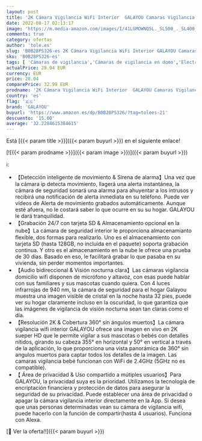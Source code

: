 ```yaml
---
layout: post
title: '2K Cámara Vigilancia WiFi Interior  GALAYOU Camaras Vigilancia Bebé IP  con Vista de 360°  Detección de Movimiento  24/7 Grabación en Tarjeta SD y Audio Bidireccional  Compatible con Alexa G2'
date: 2022-08-17 02:13:17
image: 'https://m.media-amazon.com/images/I/41LGMOWNQ5L._SL500_._SL400_.jpg'
comments: true
category: ofertas
author: 'tole.es'
slug: 'B0B28PS326-es 2K Cámara Vigilancia WiFi Interior GALAYOU Camaras...'
sku: 'B0B28PS326-es'
tags: [ 'Cámaras de vigilancia','Cámaras de vigilancia en domo','Electrónica','Fotografía y videocámaras','bebé','galayou','🇪🇸', ]
actualPrice: 28.04 EUR
currency: EUR
price: 28.04
comparePrice: 32.99 EUR
prodname: '2K Cámara Vigilancia WiFi Interior  GALAYOU Camaras Vigilancia Bebé IP  con Vista de 360°  Detección de Movimiento  24/7 Grabación en Tarjeta SD y Audio Bidireccional  Compatible con Alexa G2'
country: 'es'
flag: '🇪🇸'
brand: 'GALAYOU'
buyurl: 'https://www.amazon.es/dp/B0B28PS326/?tag=tolees-21'
descuento: '15.00'
average: '32.2284615384615'
---
```


Está [{{< param title >}}]({{< param buyurl >}}) en el siguiente enlace!

[![{{< param prodname >}}]({{< param image >}})]({{< param buyurl >}})

ℹ️:

- 【Detección inteligente de movimiento & Sirena de alarma】Una vez que la cámara ip detecta movimiento, llagerá una alerta instantánea, la cámara de seguridad sonará una alarma para ahuyentar a los intrusos y recibirá una notificación de alerta inmediata en su teléfono. Puede ver vídeos de Alerta de movimiento grabados automáticamente. Aunque esté afuera, no le costará saber lo que ocurre en su su hogar. GALAYOU le dará tranquilidad.
- 【Grabación 24/7 con tarjeta SD & Almacenamiento opcional en la nube】La cámara de seguridad interior le proporciona almacenamianto flexible, dos formas para realizarlo. Uno es el almacenamiento con tarjeta SD (hasta 128GB, no incluida en el paquete) soporta grabación continua. Y otro es el almacenamiento en la nube le ofrece una prueba de 30 días. Basado en eso, le facilitará grabar lo que pasaba en su vivienda, sin perder momentos importantes.
- 【Audio bidireccional & Visión nocturna clara】Las cámaras vigilancia domicilio wifi disponen de micrófono y altavoz, con esas puede hablar con sus familiares y sus mascotas cuando quiera. Con 4 luces infrarrojas de 940 nm, la cámara de seguridad para el hogar Galayou muestra una imagen visible de cristal en la noche hasta 32 pies, puede ver su hogar claramente incluso en la oscuridad, lo que garantiza que las imágenes de vigilancia de visión nocturna sean tan claras como el día.
- 【Resolución 2K & Cobertura 360° sin ángulos muertos】La cámara vigilancia wifi interior GALAYOU ofrece una imagen en vivo en 2K sueper HD que le permite vigilar a sus mascotas o bebés con detalles nítidos, girando su cabeza 355° en horizontal y 50° en vertical a través de la aplicación, lo que proporciona una vista panorámica de 360° sin angulos muertos para captar todos los detalles de la imagen. Las camaras vigilancia bebé funcionan con WiFi de 2.4GHz (5GHz no es compatible).
- 【 Área de privacidad & Uso compartido a mútiples usuarios】Para GALAYOU, la privacidad suya es la prioridad. Utilizamos la tecnología de encriptación financiera y protección de datos para asegurar la seguridad de su privacidad. Puede establecer una área de privacidad o apagar la cámara vigilancia interior directamente en la App. Si desea que unas personas determinadas vean su cámara de vigilancia wifi, puede hacerlo con la función de compartir(hasta 4 usuarios). Funciona con Alexa.

[🛒 Ver la oferta!!]({{< param buyurl >}})
